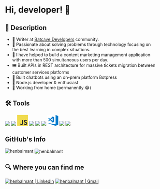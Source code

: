 # Hi, developer! 👋 

## 📃 Description

- 🦇 Writer at [Batcave Developers][batcave] community.
- 🎯 Passionate about solving problems through technology focusing on the best learning in complex situations.
- 👤 I have helped to build a content marketing management application with more than 500 simultaneous users per day.
- 🎟️ Built APIs in REST architecture for massive tickets migration between customer services platforms
- 🤖 Built chatbots using an on-prem platform Botpress
- 🔨 Node.js developer & enthusiast
- 🏡 Working from home (permanently 😂)

## 🛠️ Tools

<img width="36px" src="https://cdn2.iconfinder.com/data/icons/nodejs-1/512/nodejs-512.png"/>&nbsp;<img width="36px" src="https://cdn4.iconfinder.com/data/icons/logos-3/600/React.js_logo-512.png"/>&nbsp;<img width="36px" src="https://raw.githubusercontent.com/github/explore/80688e429a7d4ef2fca1e82350fe8e3517d3494d/topics/javascript/javascript.png"/>&nbsp;<img width="36px" src="https://cdn1.iconfinder.com/data/icons/logotypes/32/badge-html-5-512.png"/>&nbsp;<img width="36px" src="https://cdn1.iconfinder.com/data/icons/logotypes/32/badge-css-3-512.png"/>&nbsp;<img width="36px" src="https://cdn3.iconfinder.com/data/icons/social-media-2169/24/social_media_social_media_logo_git-512.png"/>&nbsp;<img width="36px" src="https://raw.githubusercontent.com/github/explore/80688e429a7d4ef2fca1e82350fe8e3517d3494d/topics/visual-studio-code/visual-studio-code.png"/>&nbsp;<img width="36px" src="https://cdn4.iconfinder.com/data/icons/small-n-flat/24/terminal-512.png"/>&nbsp;<img width="36px" src="https://user-images.githubusercontent.com/2575745/67964810-4d9a2980-fbd7-11e9-8cf7-661ded187ee6.png"/>

## GitHub's Info

<p><img align="left" src="https://github-readme-stats.vercel.app/api/top-langs?username=henbalmant&show_icons=true&locale=en&layout=compact&theme=dracula" alt="henbalmant" /></p>

<p>&nbsp;<img align="center" src="https://github-readme-stats.vercel.app/api?username=henbalmant&show_icons=true&theme=dracula&locale=en" alt="henbalmant" width="425" /></p>

## 🔍 Where you can find me

[<img alt="henbalmant | LinkedIn" width="36px" src="https://cdn1.iconfinder.com/data/icons/logotypes/32/square-linkedin-512.png"/>][linkedin]&nbsp;[<img alt="henbalmant | Gmail" width="36px" src="https://cdn3.iconfinder.com/data/icons/logos-brands-3/24/logo_brand_brands_logos_gmail-512.png" />][gmail]

[linkedin]: https://linkedin.com/in/henrique-balmant
[gmail]: mailto:henrique.balmant@gmail.com
[batcave]: https://batcave.dev.br/
